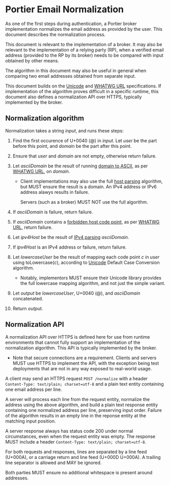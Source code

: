# Portier Email Normalization

As one of the first steps during authentication, a Portier broker
implementation normalizes the email address as provided by the user. This
document describes the normalization process.

This document is relevant to the implementation of a broker. It may also be
relevant to the implementation of a relying party (RP), when a verified email
address (provided to the RP by its broker) needs to be compared with input
obtained by other means.

The algorithm in this document may also be useful in general when comparing two
email addresses obtained from separate input.

This document builds on the [Unicode] and [WHATWG URL] specifications. If
implementation of the algorithm proves difficult in a specific runtime, this
document also defines a normalization API over HTTPS, typically implemented by
the broker.

 [Unicode]: https://www.unicode.org/versions/Unicode10.0.0/
 [WHATWG URL]: https://url.spec.whatwg.org/

## Normalization algorithm

Normalization takes a string _input_, and runs these steps:

1. Find the first occurence of U+0040 (@) in _input_. Let _user_ be the part
   before this point, and _domain_ be the part after this point.

2. Ensure that _user_ and _domain_ are not empty, otherwise return failure.

3. Let _asciiDomain_ be the result of running [domain to ASCII], as per [WHATWG
   URL], on _domain_.

   * Client implementations may also use the full [host parsing] algorithm, but
     MUST ensure the result is a domain. An IPv4 address or IPv6 address alawys
     results in failure.

     Servers (such as a broker) MUST NOT use the full algorithm.

4. If _asciiDomain_ is failure, return failure.

5. If _asciiDomain_ contains a [forbidden host code point], as per [WHATWG
   URL], return failure.

6. Let _ipv4Host_ be the result of [IPv4 parsing] _asciiDomain_.

7. If _ipv4Host_ is an IPv4 address or failure, return failure.

8. Let _lowercaseUser_ be the result of mapping each code point _c_ in _user_
   using toLowercase(_c_), according to [Unicode] Default Case Conversion
   algorithm.

   * Notably, implementors MUST ensure their Unicode library provides the full
     lowercase mapping algorithm, and not just the simple variant.

9. Let _output_ be _lowercaseUser_, U+0040 (@), and _asciiDomain_ concatenated.

10. Return _output_.

 [domain to ASCII]: https://url.spec.whatwg.org/#concept-domain-to-ascii
 [host parsing]: https://url.spec.whatwg.org/#host-parsing
 [IPv4 parsing]: https://url.spec.whatwg.org/#concept-ipv4-parser
 [forbidden host code point]: https://url.spec.whatwg.org/#forbidden-host-code-point

## Normalization API

A normalization API over HTTPS is defined here for use from runtime
environments that cannot fully support an implementation of the normalization
algorithm. This API is typically implemented by the broker.

* Note that secure connections are a requirement. Clients and servers MUST use
  HTTPS to implement the API, with the exception being test deployments that
  are not in any way exposed to real-world usage.

A client may send an HTTPS request `POST /normalize` with a header
`Content-Type: text/plain; charset=utf-8` and a plain text entity containing
one email address per line.

A server will process each line from the request entity, normalize the address
using the above algorithm, and build a plain text response entity containing
one normalized address per line, preserving input order. Failure of the
algorithm results in an empty line in the reponse entity at the matching input
position.

A server response always has status code 200 under normal circumstances, even
when the request entity was empty. The response MUST include a header
`Content-Type: text/plain; charset=utf-8`.

For both requests and responses, lines are separated by a line feed (U+000A),
or a carriage return and line feed (U+000D U+000A). A trailing line separator
is allowed and MAY be ignored.

Both parties MUST ensure no additional whitespace is present around addresses.
